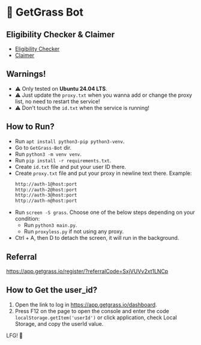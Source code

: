 # :seedling: GetGrass Bot

## Eligibility Checker & Claimer
- [Eligibility Checker](https://grassfoundation.io/eligibility)
- [Claimer](https://github.com/MsLolita/Grass-Claimer)

## Warnings!
- :warning: Only tested on **Ubuntu 24.04 LTS**.
- :warning: Just update the `proxy.txt` when you wanna add or change the proxy list, no need to restart the service!
- :warning: Don't touch the `id.txt` when the service is running!

## How to Run?
- Run `apt install python3-pip python3-venv`.
- Go to `GetGrass-Bot` dir.
- Run `python3 -m venv venv`.
- Run `pip install -r requirements.txt`.
- Create `id.txt` file and put your user ID there.
- Create `proxy.txt` file and put your proxy in newline text there. Example:
    ```txt
    http://auth-1@host:port
    http://auth-2@host:port
    http://auth-3@host:port
    http://auth-n@host:port
- Run `screen -S grass`. Choose one of the below steps depending on your condition:
    - Run `python3 main.py`.
    - Run `proxyless.py` if not using any proxy.
- Ctrl + A, then D to detach the screen, it will run in the background.

## Referral
https://app.getgrass.io/register/?referralCode=SxjVUVv2xt1LNCp

## How to Get the user_id?
1. Open the link to log in https://app.getgrass.io/dashboard.
2. Press F12 on the page to open the console and enter the code `localStorage.getItem('userId')` or click application, check Local Storage, and copy the userId value.

LFG! :rocket:
